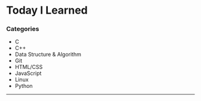 # Today I Learned

### Categories

- C
- C++
- Data Structure & Algorithm
- Git
- HTML/CSS
- JavaScript
- Linux
- Python
<hr/>
